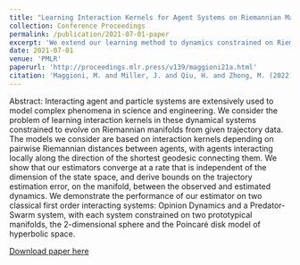 ```yaml
---
title: "Learning Interaction Kernels for Agent Systems on Riemannian Manifolds"
collection: Conference Proceedings
permalink: /publication/2021-07-01-paper
excerpt: 'We extend our learning method to dynamics constrained on Riemannian manifolds.'
date: 2021-07-01
venue: 'PMLR'
paperurl: 'http://proceedings.mlr.press/v139/maggioni21a.html'
citation: 'Maggioni, M. and Miller, J. and Qiu, H. and Zhong, M. (2022). &quot;Learning Interaction Kernels for Agent Systems on Riemannian Manifolds.&quot; <i>Proceedsings of the 38th International Conference on Machine Learning</i>. PMLR 130: 7290 - 7300.'
---
```

Abstract: Interacting agent and particle systems are extensively used to model complex phenomena in science and engineering. We consider the problem of learning interaction kernels in these dynamical systems constrained to evolve on Riemannian manifolds from given trajectory data. The models we consider are based on interaction kernels depending on pairwise Riemannian distances between agents, with agents interacting locally along the direction of the shortest geodesic connecting them. We show that our estimators converge at a rate that is independent of the dimension of the state space, and derive bounds on the trajectory estimation error, on the manifold, between the observed and estimated dynamics. We demonstrate the performance of our estimator on two classical first order interacting systems: Opinion Dynamics and a Predator-Swarm system, with each system constrained on two prototypical manifolds, the 2-dimensional sphere and the Poincaré disk model of hyperbolic space.

[Download paper here](http://proceedings.mlr.press/v139/maggioni21a/maggioni21a.pdf)
